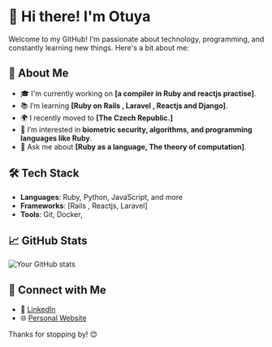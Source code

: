 
# 👋 Hi there! I'm Otuya

Welcome to my GitHub! I'm passionate about technology, programming, and constantly learning new things. Here's a bit about me:

## 🚀 About Me
- 🎓 I'm currently working on **[a compiler in Ruby and reactjs practise]**.
- 📚 I’m learning **[Ruby on Rails , Laravel , Reactjs and Django]**.
- 🌍 I recently moved to **[The Czech Republic.]**
- 🤖 I’m interested in **biometric security, algorithms, and programming languages like Ruby**.
- 💬 Ask me about **[Ruby as a language, The theory of computation]**.

## 🛠️ Tech Stack
- **Languages**: Ruby, Python, JavaScript, and more
- **Frameworks**: [Rails , Reactjs, Laravel]
- **Tools**: Git, Docker, 

## 📈 GitHub Stats
![Your GitHub stats](https://github-readme-stats.vercel.app/api?username=Trial&show_icons=true&theme=radical)

## 💼 Connect with Me
- 💼 [LinkedIn](https://www.linkedin.com/in/grace-otuya/)
- 🌐 [Personal Website ](https://grace-otuya.vercel.app/)

Thanks for stopping by! 😊
